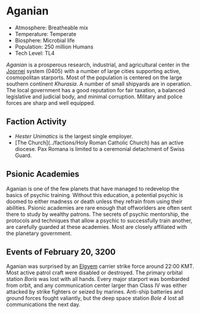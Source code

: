 # Aganian #

* Atmosphere: Breatheable mix
* Temperature: Temperate
* Biosphere: Microbial life
* Population: 250 million Humans
* Tech Level: TL4

*Aganian* is a prosperous research, industrial, and agricultural center in the [Joornei](https://sectorswithoutnumber.com/sector/UdWhNiPN5UQmCmT9ahT3/system/xq3hpk1aPaupQgclydEE) system (0405) with a number of large cities supporting active, cosmopolitan starports. Most of the population is centered on the large southern continent *Khurasia*. A number of small shipyards are in operation. The local government has a good reputation for fair taxation, a balanced legislative and judicial body, and minimal corruption. Military and police forces are sharp and well equipped.

## Faction Activity

* _Hester Unimatics_ is the largest single employer.
* [The Church](../factions/Holy Roman Catholic Church) has an active diocese. Pax Romana is limited to a ceremonial detachment of Swiss Guard.

## Psionic Academies

Aganian is one of the few planets that have managed to redevelop the basics of psychic training. Without this education, a potential psychic is doomed to either madness or death unless they refrain from using their abilities. Psionic academies are rare enough that offworlders are often sent there to study by wealthy patrons. The secrets of psychic mentorship, the protocols and techniques that allow a psychic to successfully train another, are carefully guarded at these academies. Most are closely affiliated with the planetary government.

## Events of February 20, 3200

Aganian was surprised by an [Elgyem](../species/Anrbzyv-udaz-gavr) carrier strike force around 22:00 KMT. Most active patrol craft were disabled or destroyed. The primary orbital station _Boris_ was lost with all hands. Every major starport was bombarded from orbit, and any communication center larger than Class IV was either attacked by strike fighters or seized by marines. Anti-ship batteries and ground forces fought valiantly, but the deep space station _Bole 4_ lost all communications the next day.
